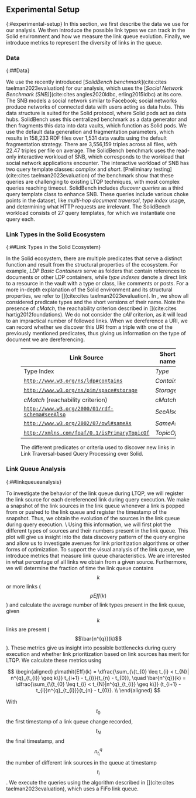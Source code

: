 ## Experimental Setup
{:#experimental-setup}
In this section, we first describe the data we use for our analysis.
We then introduce the possible link types we can track in the Solid environment and how we measure the link queue evolution.
Finally, we introduce metrics to represent the diversity of links in the queue. 

### Data
{:##Data}

We use the recently introduced [_SolidBench benchmark_](cite:cites taelman2023evaluation) for our analysis, 
which uses the [_Social Network Benchmark (SNB)_](cite:cites angles2020ldbc, erling2015ldbc) at its core. 
The SNB models a social network similar to Facebook; social networks produce networks of connected data with users acting as data hubs.
This data structure is suited for the Solid protocol, where Solid pods act as data hubs.
SolidBench uses this centralized benchmark as a data generator and then fragments this data into data vaults, which function as Solid pods. 
We use the default data generation and fragmentation parameters, which results in 158,233 RDF files over 1,531 data vaults using the default fragmentation strategy.
There are 3,556,159 triples across all files, with 22.47 triples per file on average.
The SolidBench benchmark uses the read-only interactive workload of SNB, which corresponds to the workload that social network applications encounter. 
The interactive workload of SNB has two query template classes: _complex_ and _short_. 
[Preliminary testing](cite:cites taelman2023evaluation) of the benchmark show that these queries are challenging to existing LTQP techniques, with most complex queries reaching timeout. 
SolidBench includes _discover queries_ as a third query template class to enhance SNB.
These queries include various choke points in the dataset, like _multi-hop document traversal_, _type index_ usage, and determining what HTTP requests are irrelevant. 
The SolidBench workload consists of 27 query templates, for which we instantiate one query each. 

### Link Types in the Solid Ecosystem
{:##Link Types in the Solid Ecosystem}

In the Solid ecosystem, there are multiple predicates that serve a distinct function and result from the structural properties of the ecosystem. 
For example, _LDP Basic Containers_ serve as folders that contain references to documents or other LDP containers, while _type indexes_ denote a direct link to a resource in the vault with a type or class, like comments or posts.
For a more in-depth explanation of the Solid environment and its structural properties, we refer to [](cite:cites taelman2023evaluation). 
In [](#tab:priorities), we show all considered predicate types and the short versions of their name. 
Note the presence of <em class="keyword">cMatch</em>, the reachability criterion described in [](cite:cites hartig2012foundations).
We do not consider the <em class="keyword">cAll</em> criterion, as it will lead to an impractical number of followed links. 
When we dereference a URI, we can record whether we discover this URI from a triple with one of the previously mentioned predicates, thus giving us information on the type of document we are dereferencing. 

<figure id="tab:priorities" class="table" markdown="1">

| Link Source                                               | Short name                        |
| --------------------------------------------------------- | --------------------------------- |
| Type Index                                                | <em class="keyword">Type</em>     |
| <code>http://www.w3.org/ns/ldp#contains</code>            | <em class="keyword">Contains</em> |
| <code>http://www.w3.org/ns/pim/space#storage</code>       | <em class="keyword">Storage</em>  |
| <em class="keyword">cMatch</em> (reachability criterion)  | <em class="keyword">cMatch</em>   |
| <code>http://www.w3.org/2000/01/rdf-schema#seeAlso</code> | <em class="keyword">SeeAlso</em>  |
| <code>http://www.w3.org/2002/07/owl#sameAs</code>         | <em class="keyword">SameAs</em>   |
| <code>http://xmlns.com/foaf/0.1/isPrimaryTopicOf</code>   | <em class="keyword">TopicOf</em>  |

<figcaption markdown="block">
The different predicates or criteria used to discover new links in Link Traversal-based Query Processing over Solid.
</figcaption>
</figure>

### Link Queue Analysis
{:##linkqueueanalysis}

To investigate the behavior of the link queue during LTQP, we will register the link source for each dereferenced link during query execution. 
We make a snapshot of the link sources in the link queue whenever a link is popped from or pushed to the link queue and register the timestamp of the snapshot. 
Thus, we obtain the evolution of the sources in the link queue during query execution. \\
Using this information, we will first plot the different types of sources and their numbers present in the link queue. 
This plot will give us insight into the data discovery pattern of the query engine and allow us to investigate avenues for link prioritization algorithms or other forms of optimization. 
To support the visual analysis of the link queue, we introduce metrics that measure link queue characteristics. 
We are interested in what percentage of all links we obtain from a given source. 
Furthermore, we will determine the fraction of time the link queue contains $$k$$ or more links ($$ p\mathit{Eff}(k) $$) and calculate the average number of link types present in the link queue, given $$k$$ links are present ($$\bar{n^{q}}(k)$$). 
These metrics give us insight into possible bottlenecks during query execution and whether link prioritization based on link sources has merit for LTQP.
We calculate these metrics using

$$
\begin{aligned}
    p\mathit{Eff}(k) = \dfrac{\sum_{\{t_{0} \leq t_{i} < t_{N}| n^{q}_{t_{i}} \geq k\}} t_{i+1} - t_{i}}{t_{n} - t_{0}}, \quad 
    \bar{n^{q}}(k) = \dfrac{\sum_{\{t_{0} \leq t_{i} < t_{N}|n^{q}_{t_{i}} \geq k\}} (t_{i+1} - t_{i})n^{q}_{t_{i}}}{t_{n} - t_{0}}. \\
\end{aligned}
$$

With $$t_{0}$$ the first timestamp of a link queue change recorded, $$t_{N}$$ the final timestamp, and $$n^{q}_{t_{i}}$$ the number of different link sources in the queue at timestamp $$t_{i}$$.
We execute the queries using the algorithm described in [](cite:cites taelman2023evaluation), which uses a FiFo link queue. 
